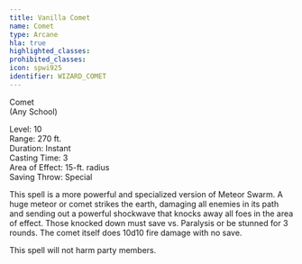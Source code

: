 ```yaml
---
title: Vanilla Comet
name: Comet
type: Arcane
hla: true
highlighted_classes: 
prohibited_classes: 
icon: spwi925
identifier: WIZARD_COMET
---
```

Comet  
(Any School)  
  
Level: 10  
Range: 270 ft.  
Duration: Instant  
Casting Time: 3  
Area of Effect: 15-ft. radius  
Saving Throw: Special  
  
This spell is a more powerful and specialized version of Meteor Swarm. A huge meteor or comet strikes the earth, damaging all enemies in its path and sending out a powerful shockwave that knocks away all foes in the area of effect. Those knocked down must save vs. Paralysis or be stunned for 3 rounds. The comet itself does 10d10 fire damage with no save.  
  
This spell will not harm party members.  
